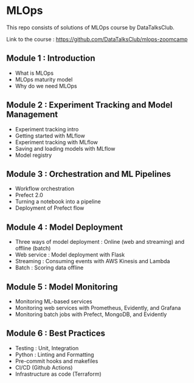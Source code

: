 # MLOps

This repo consists of solutions of MLOps course by DataTalksClub.

Link to the course : https://github.com/DataTalksClub/mlops-zoomcamp


## Module 1 : Introduction

* What is MLOps
* MLOps maturity model
* Why do we need MLOps


## Module 2 : Experiment Tracking and Model Management

* Experiment tracking intro
* Getting started with MLflow
* Experiment tracking with MLflow
* Saving and loading models with MLflow
* Model registry

## Module 3 : Orchestration and ML Pipelines

* Workflow orchestration
* Prefect 2.0
* Turning a notebook into a pipeline
* Deployment of Prefect flow

## Module 4 : Model Deployment

* Three ways of model deployment : Online (web and streaming) and offline (batch)
* Web service : Model deployment with Flask
* Streaming : Consuming events with AWS Kinesis and Lambda
* Batch : Scoring data offline

## Module 5 : Model Monitoring

* Monitoring ML-based services
* Monitoring web services with Prometheus, Evidently, and Grafana
* Monitoring batch jobs with Prefect, MongoDB, and Evidently

## Module 6 : Best Practices

* Testing : Unit, Integration
* Python : Linting and Formatting
* Pre-commit hooks and makefiles
* CI/CD (Github Actions)
* Infrastructure as code (Terraform)
